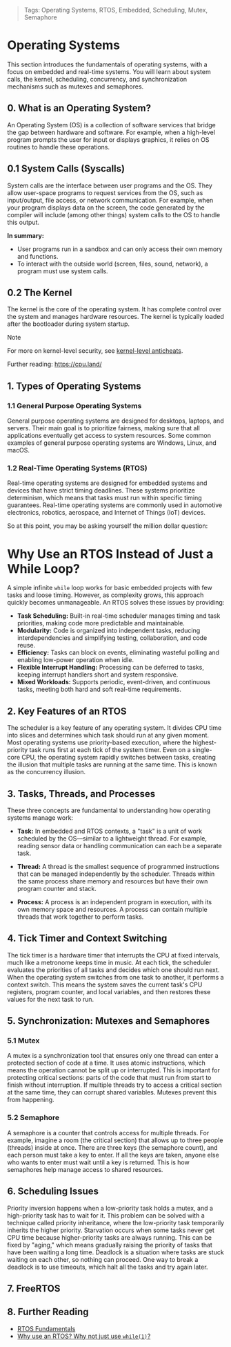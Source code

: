 > Tags: Operating Systems, RTOS, Embedded, Scheduling, Mutex, Semaphore

# Operating Systems

This section introduces the fundamentals of operating systems, with a focus on embedded and real-time systems. You will learn about system calls, the kernel, scheduling, concurrency, and synchronization mechanisms such as mutexes and semaphores.

## 0. What is an Operating System?

An Operating System (OS) is a collection of software services that bridge the gap between hardware and software. For example, when a high-level program prompts the user for input or displays graphics, it relies on OS routines to handle these operations.

## 0.1 System Calls (Syscalls)

System calls are the interface between user programs and the OS. They allow user-space programs to request services from the OS, such as input/output, file access, or network communication. For example, when your program displays data on the screen, the code generated by the compiler will include (among other things) system calls to the OS to handle this output.

**In summary:**

- User programs run in a sandbox and can only access their own memory and functions.
- To interact with the outside world (screen, files, sound, network), a program must use system calls.

## 0.2 The Kernel

The kernel is the core of the operating system. It has complete control over the system and manages hardware resources. The kernel is typically loaded after the bootloader during system startup.

> [!NOTE]
> For more on kernel-level security, see [kernel-level anticheats](https://gist.github.com/stdNullPtr/2998eacb71ae925515360410af6f0a32).

Further reading: https://cpu.land/

## 1. Types of Operating Systems

### 1.1 General Purpose Operating Systems

General purpose operating systems are designed for desktops, laptops, and servers. Their main goal is to prioritize fairness, making sure that all applications eventually get access to system resources. Some common examples of general purpose operating systems are Windows, Linux, and macOS.

### 1.2 Real-Time Operating Systems (RTOS)

Real-time operating systems are designed for embedded systems and devices that have strict timing deadlines. These systems prioritize determinism, which means that tasks must run within specific timing guarantees. Real-time operating systems are commonly used in automotive electronics, robotics, aerospace, and Internet of Things (IoT) devices.

So at this point, you may be asking yourself the million dollar question:

# Why Use an RTOS Instead of Just a While Loop?

A simple infinite `while` loop works for basic embedded projects with few tasks and loose timing. However, as complexity grows, this approach quickly becomes unmanageable. An RTOS solves these issues by providing:

- **Task Scheduling:** Built-in real-time scheduler manages timing and task priorities, making code more predictable and maintainable.
- **Modularity:** Code is organized into independent tasks, reducing interdependencies and simplifying testing, collaboration, and code reuse.
- **Efficiency:** Tasks can block on events, eliminating wasteful polling and enabling low-power operation when idle.
- **Flexible Interrupt Handling:** Processing can be deferred to tasks, keeping interrupt handlers short and system responsive.
- **Mixed Workloads:** Supports periodic, event-driven, and continuous tasks, meeting both hard and soft real-time requirements.

## 2. Key Features of an RTOS

The scheduler is a key feature of any operating system. It divides CPU time into slices and determines which task should run at any given moment. Most operating systems use priority-based execution, where the highest-priority task runs first at each tick of the system timer. Even on a single-core CPU, the operating system rapidly switches between tasks, creating the illusion that multiple tasks are running at the same time. This is known as the concurrency illusion.

## 3. Tasks, Threads, and Processes

These three concepts are fundamental to understanding how operating systems manage work:

- **Task:** In embedded and RTOS contexts, a "task" is a unit of work scheduled by the OS—similar to a lightweight thread. For example, reading sensor data or handling communication can each be a separate task.

- **Thread:** A thread is the smallest sequence of programmed instructions that can be managed independently by the scheduler. Threads within the same process share memory and resources but have their own program counter and stack.

- **Process:** A process is an independent program in execution, with its own memory space and resources. A process can contain multiple threads that work together to perform tasks.

## 4. Tick Timer and Context Switching

The tick timer is a hardware timer that interrupts the CPU at fixed intervals, much like a metronome keeps time in music. At each tick, the scheduler evaluates the priorities of all tasks and decides which one should run next. When the operating system switches from one task to another, it performs a context switch. This means the system saves the current task's CPU registers, program counter, and local variables, and then restores these values for the next task to run.

## 5. Synchronization: Mutexes and Semaphores

### 5.1 Mutex

A mutex is a synchronization tool that ensures only one thread can enter a protected section of code at a time. It uses atomic instructions, which means the operation cannot be split up or interrupted. This is important for protecting critical sections: parts of the code that must run from start to finish without interruption. If multiple threads try to access a critical section at the same time, they can corrupt shared variables. Mutexes prevent this from happening.

### 5.2 Semaphore

A semaphore is a counter that controls access for multiple threads. For example, imagine a room (the critical section) that allows up to three people (threads) inside at once. There are three keys (the semaphore count), and each person must take a key to enter. If all the keys are taken, anyone else who wants to enter must wait until a key is returned. This is how semaphores help manage access to shared resources.

## 6. Scheduling Issues

Priority inversion happens when a low-priority task holds a mutex, and a high-priority task has to wait for it. This problem can be solved with a technique called priority inheritance, where the low-priority task temporarily inherits the higher priority. Starvation occurs when some tasks never get CPU time because higher-priority tasks are always running. This can be fixed by "aging," which means gradually raising the priority of tasks that have been waiting a long time. Deadlock is a situation where tasks are stuck waiting on each other, so nothing can proceed. One way to break a deadlock is to use timeouts, which halt all the tasks and try again later.

## 7. FreeRTOS

## 8. Further Reading

- [RTOS Fundamentals](https://freertos.org/Documentation/01-FreeRTOS-quick-start/01-Beginners-guide/01-RTOS-fundamentals)
- [Why use an RTOS? Why not just use `while(1)`?](https://freertos.org/Why-FreeRTOS/FAQs/What-is-this-all-about#why-use-an-rtos)
